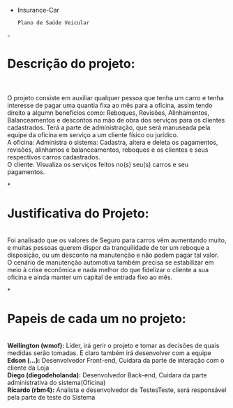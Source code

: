 - Insurance-Car
 
      Plano de Saúde Veicular

-<b><h1> Descrição do projeto:</b></h1><br><br>
    O projeto consiste em auxiliar qualquer pessoa que tenha um carro e tenha interesse de pagar uma quantia fixa ao mês para a oficina, assim tendo direito a algumn benefícios como: Reboques, Revisões, Alinhamentos, Balanceamentos e descontos na mão de obra dos serviços para os clientes cadastrados. Terá a parte de administração, que será manuseada pela equipe da oficina em serviço a um cliente físico ou jurídico.<br>
  A oficina: Administra o sistema: Cadastra, altera e deleta os pagamentos, revisões, alinhamos e balanceamentos, reboques e os clientes e seus respectivos carros cadastrados.<br>
  O cliente: Visualiza os serviços feitos no(s) seu(s) carros e seu pagamentos.<br>


*<h1><b> Justificativa do Projeto:</h1></b><br>
  Foi analisado que os valores de Seguro para carros vêm aumentando muito, e muitas pessoas querem dispor da tranquilidade de ter um reboque a disposição, ou um desconto na manutenção e não podem pagar tal valor.<br>
O cenário de manutenção automotiva também precisa se estabilizar em meio à crise econômica e nada melhor do que fidelizar o cliente a sua oficina e ainda manter um capital de entrada fixo ao mês.<br>
  
*<h1><b> Papeis de cada um no projeto:</h1><br></b>
<b>Wellington (wmof):</b> Líder, irá gerir o projeto e tomar as decisões de quais medidas serão tomadas. E claro também irá desenvolver com a equipe<br>
<b>Edson (...):</b> Desenvolvedor Front-end, Cuidara da parte de interação com o cliente da Loja<br>
<b>Diego (diegodeholanda):</b> Desenvolvedor Back-end, Cuidara da parte administrativa do sistema(Oficina)<br>
<b>Ricardo (rbm4):</b> Analista e desenvolvedor de TestesTeste, será responsável pela parte de teste do Sistema<br>